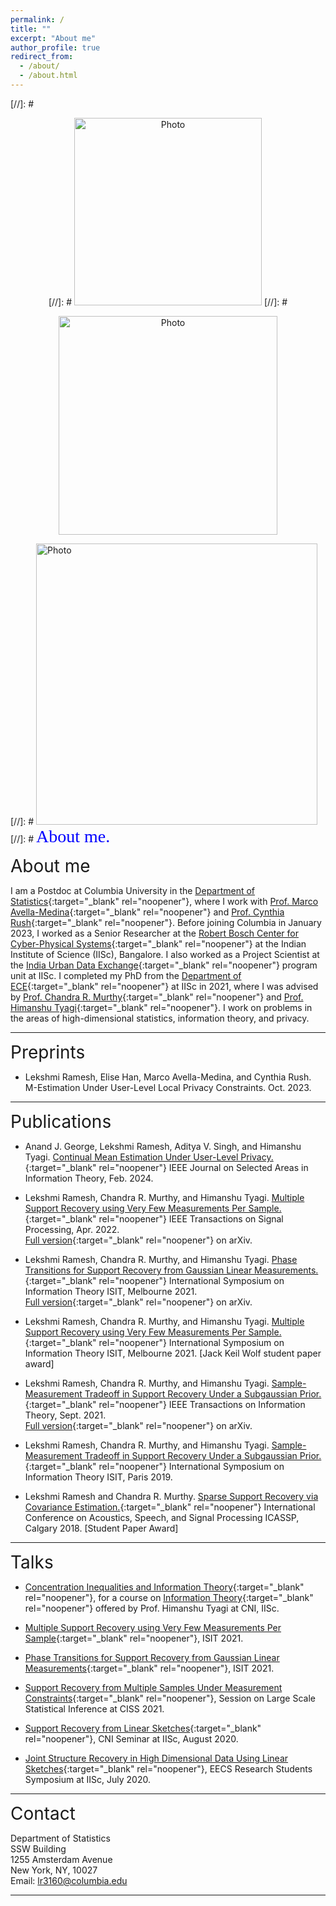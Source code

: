 ```yaml
---
permalink: /
title: ""
excerpt: "About me"
author_profile: true
redirect_from: 
  - /about/
  - /about.html
---
```


[//]: #<p align="center">
[//]: # <img src="https://lekshmi-ramesh.github.io/files/lr_img.jpg?raw=true" alt="Photo" style="width: 300px;"/> 
[//]: #</p>

<p align="center">
<img src="https://lekshmi-ramesh.github.io/files/PIC2.jpeg?raw=true" alt="Photo" style="width: 350px;"/> 
</p>

[//]: # <img src="https://lekshmi-ramesh.github.io/files/lr_img.jpg?raw=true" alt="Photo" style="width: 450px;"/> 
[//]: # <span style="color:blue; font-family:Georgia; font-size:2em;">About me.</span>

<span style="font-size:2em;">About me</span>

I am a Postdoc at Columbia University in the [Department of Statistics](https://stat.columbia.edu/){:target="_blank" rel="noopener"}, where I work with [Prof. Marco Avella-Medina](https://sites.google.com/site/marcoavellamedina/home){:target="_blank" rel="noopener"} and [Prof. Cynthia Rush](http://www.columbia.edu/~cgr2130/){:target="_blank" rel="noopener"}.
Before joining Columbia in January 2023, I worked as a Senior Researcher at the [Robert Bosch Center for Cyber-Physical Systems](https://cps.iisc.ac.in/){:target="_blank" rel="noopener"} at the Indian Institute of Science (IISc), Bangalore.
I also worked as a Project Scientist at the [India Urban Data Exchange](https://iudx.org.in/){:target="_blank" rel="noopener"} program unit at IISc.
I completed my PhD from the [Department of ECE](https://ece.iisc.ac.in/){:target="_blank" rel="noopener"} at IISc in 2021, where I was advised by [Prof. Chandra R. Murthy](https://ece.iisc.ac.in/~cmurthy/doku.php){:target="_blank" rel="noopener"} and [Prof. Himanshu Tyagi](https://ece.iisc.ac.in/~htyagi/){:target="_blank" rel="noopener"}. I work on problems in the areas of high-dimensional statistics, information theory, and privacy. 

---
<span style="font-size:2em;">Preprints</span>
- Lekshmi Ramesh, Elise Han, Marco Avella-Medina, and Cynthia Rush. M-Estimation Under User-Level Local Privacy Constraints. Oct. 2023.

---
<span style="font-size:2em;">Publications</span>
- Anand J. George, Lekshmi Ramesh, Aditya V. Singh, and Himanshu Tyagi. [Continual Mean Estimation Under User-Level Privacy.](https://ieeexplore.ieee.org/document/10443583){:target="_blank" rel="noopener"} IEEE Journal on Selected Areas in Information Theory, Feb. 2024.
  
- Lekshmi Ramesh, Chandra R. Murthy, and Himanshu Tyagi. [Multiple Support Recovery using Very Few Measurements Per Sample.](https://ieeexplore.ieee.org/document/9762551){:target="_blank" rel="noopener"} IEEE Transactions on Signal Processing, Apr. 2022.
<br/> [Full version](https://arxiv.org/abs/2105.09855){:target="_blank" rel="noopener"} on arXiv.


- Lekshmi Ramesh, Chandra R. Murthy, and Himanshu Tyagi. [Phase Transitions for Support Recovery from Gaussian Linear Measurements.](https://ieeexplore.ieee.org/document/9518252){:target="_blank" rel="noopener"} International Symposium on Information Theory ISIT, Melbourne 2021. <br /> [Full version](https://arxiv.org/abs/2102.00235){:target="_blank" rel="noopener"} on arXiv.

 
- Lekshmi Ramesh, Chandra R. Murthy, and Himanshu Tyagi. [Multiple Support Recovery using Very Few Measurements Per Sample.](https://ieeexplore.ieee.org/document/9518281){:target="_blank" rel="noopener"} International Symposium on Information Theory ISIT, Melbourne 2021. [Jack Keil Wolf student paper award]

- Lekshmi Ramesh, Chandra R. Murthy, and Himanshu Tyagi. [Sample-Measurement Tradeoff in Support Recovery Under a Subgaussian Prior.](https://ieeexplore.ieee.org/document/9535461){:target="_blank" rel="noopener"} IEEE Transactions on Information Theory, Sept. 2021. <br/> [Full version](https://arxiv.org/abs/1912.11247){:target="_blank" rel="noopener"} on arXiv.

- Lekshmi Ramesh, Chandra R. Murthy, and Himanshu Tyagi. [Sample-Measurement Tradeoff in Support Recovery Under a Subgaussian Prior.](https://ieeexplore.ieee.org/document/8849704){:target="_blank" rel="noopener"} International Symposium on Information Theory ISIT, Paris 2019. 

- Lekshmi Ramesh and Chandra R. Murthy. [Sparse Support Recovery via Covariance Estimation.](https://ieeexplore.ieee.org/document/8462509){:target="_blank" rel="noopener"} International Conference on Acoustics, Speech, and Signal Processing ICASSP, Calgary 2018. [Student Paper Award]

---
<span style="font-size:2em;">Talks</span>
- [Concentration Inequalities and Information Theory](https://www.youtube.com/watch?v=wOfTC0yzTxo){:target="_blank" rel="noopener"}, for a course on [Information Theory](https://cni.iisc.ac.in/courses/){:target="_blank" rel="noopener"} offered by Prof. Himanshu Tyagi at CNI, IISc.

- [Multiple Support Recovery using Very Few Measurements Per Sample](https://drive.google.com/file/d/1uo9aIq-xw05xfinJaKUsJW62A_VLglSJ/view?usp=sharing){:target="_blank" rel="noopener"}, ISIT 2021.

- [Phase Transitions for Support Recovery from Gaussian Linear Measurements](https://drive.google.com/file/d/1_tM7hrMBbpsu6WWn6Ycp88Pn2nyUCYxw/view?usp=sharing){:target="_blank" rel="noopener"}, ISIT 2021.

- [Support Recovery from Multiple Samples Under Measurement Constraints](https://epapers.org/ciss2021/ESR/session_sched_view.php?PHPSESSID=r0n5ogkrll3eblnn08j3fufj64&sched_id=1){:target="_blank" rel="noopener"}, Session on Large Scale Statistical Inference at CISS 2021.

- [Support Recovery from Linear Sketches](https://www.youtube.com/watch?v=jWkCMoET-LA){:target="_blank" rel="noopener"}, CNI Seminar at IISc, August 2020.

- [Joint Structure Recovery in High Dimensional Data Using Linear Sketches](https://eecs.iisc.ac.in/EECS2020/){:target="_blank" rel="noopener"}, EECS Research Students Symposium at IISc, July 2020.

---
<span style="font-size:2em;">Contact</span>

Department of Statistics<br/>
SSW Building<br/>
1255 Amsterdam Avenue<br/>
New York, NY, 10027<br/>
Email: lr3160@columbia.edu<br/>

---

<br/><br/><br/><br/>

<script type="text/javascript">
    var date = new Date(),
    year = date.getFullYear(),
    open = '<p style="text-align: center; font-size: 75%;">',
    copy = 'Copyright &copy; ' + year + ' Lekshmi Ramesh.',
    close = '</p>',
    html = open + copy + close;
    document.write(html);
 </script>
